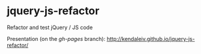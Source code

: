 jquery-js-refactor
==================

Refactor and test jQuery / JS code

Presentation (on the *gh-pages* branch): http://kendaleiv.github.io/jquery-js-refactor/
